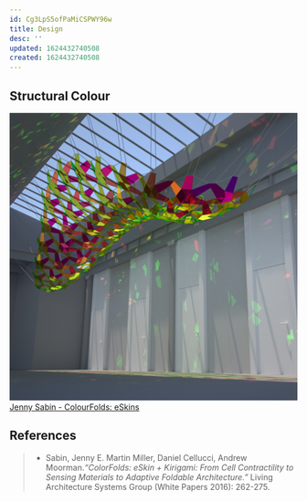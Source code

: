 ```yaml
---
id: Cg3LpS5ofPaMiCSPWY96w
title: Design
desc: ''
updated: 1624432740508
created: 1624432740508
---
```


## Structural Colour
![](/assets/images/CFolds_1.jpeg)
[Jenny Sabin - ColourFolds: eSkins](https://www.sabinlab.com/colorfolds)

## References
>- Sabin, Jenny E. Martin Miller, Daniel Cellucci, Andrew Moorman._“ColorFolds: eSkin + Kirigami: From Cell Contractility to Sensing Materials to Adaptive Foldable Architecture.”_ Living Architecture Systems Group (White Papers 2016): 262-275.
